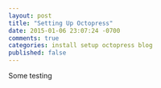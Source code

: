```yaml
---
layout: post
title: "Setting Up Octopress"
date: 2015-01-06 23:07:24 -0700
comments: true
categories: install setup octopress blog
published: false
---
```


Some testing
